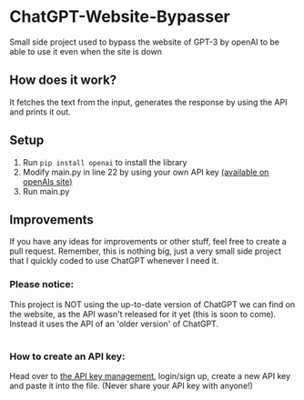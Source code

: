 # ChatGPT-Website-Bypasser
Small side project used to bypass the website of GPT-3 by openAI to be able to use it even when the site is down
## How does it work?
It fetches the text from the input, generates the response by using the API and prints it out.
## Setup
1. Run `pip install openai` to install the library 
2. Modify main.py in line 22 by using your own API key [ (available on openAIs site) ](#how-to-create-an-api-key)
3. Run main.py
## Improvements
If you have any ideas for improvements or other stuff, feel free to create a pull request.
Remember, this is nothing big, just a very small side project that I quickly coded to use ChatGPT whenever I need it.
### Please notice:
This project is NOT using the up-to-date version of ChatGPT we can find on the website, as the API wasn't released for it yet (this is soon to come). Instead it uses the API of an 'older version' of ChatGPT.
#
### How to create an API key:
Head over to [the API key management](https://platform.openai.com/account/api-keys), login/sign up, create a new API key and paste it into the file. (Never share your API key with anyone!)
